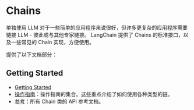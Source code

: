 # Chains

单独使用 LLM 对于一些简单的应用程序来说很好，但许多更复杂的应用程序需要链接 LLM - 彼此或与其他专家链接。 LangChain 提供了 Chains 的标准接口，以及一些常见的 Chain 实现，方便使用。

提供了以下文档部分：

## Getting Started
- [Getting Started](../Chains/入门.md)
- [操作指南](../Chains/操作指南)：操作指南的集合。这些重点介绍了如何使用各种类型的链。
- [参考](../Chains/参考.md)：所有 Chain 类的 API 参考文档。